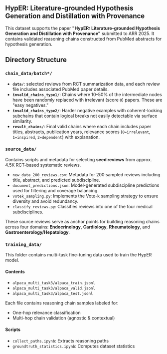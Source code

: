 ## HypER: Literature-grounded Hypothesis Generation and Distillation with Provenance


This dataset supports the paper **"HypER: Literature-grounded Hypothesis Generation and Distillation with Provenance"** submitted to ARR 2025. It contains validated reasoning chains constructed from PubMed abstracts for hypothesis generation.

## Directory Structure

### `chain_data/batch*/`
- **`data/`**: selected reviews from RCT summarization data, and each review file includes associated PubMed paper details.
- **`invalid_chains_type1/`**: Chains where 10–50% of the intermediate nodes have been randomly replaced with irrelevant (score `0`) papers. These are "easy negatives."
- **`invalid_chains_type2/`**: Harder negative examples with coherent-looking subchains that contain logical breaks not easily detectable via surface similarity.
- **`result_chains/`**: Final valid chains where each chain includes paper titles, abstracts, publication years, relevance scores (`0=irrelevant`, `1=inspired`, `2=dependent`) with explanation.

### `source_data/`
Contains scripts and metadata for selecting **seed reviews** from approx. 4.5K RCT-based systematic reviews.

- `new_data_200_reviews.csv`: Metadata for 200 sampled reviews including title, abstract, and predicted subdiscipline.
- `document_predictions.json`: Model-generated subdiscipline predictions used for filtering and coverage balancing.
- `votek_sampling.py`: Implements the Vote-k sampling strategy to ensure diversity and avoid redundancy.
- `classify_reviews.py`: Classifies reviews into one of the four medical subdisciplines.

These source reviews serve as anchor points for building reasoning chains across four domains:
**Endocrinology**, **Cardiology**, **Rheumatology**, and **Gastroenterology/Hepatology**.

### `training_data/`
This folder contains multi-task fine-tuning data used to train the HypER model.

#### Contents
- `alpaca_multi_task3/alpaca_train.jsonl`  
- `alpaca_multi_task3/alpaca_valid.jsonl`  
- `alpaca_multi_task3/alpaca_test.jsonl`  

Each file contains reasoning chain samples labeled for:
- One-hop relevance classification  
- Multi-hop chain validation (agnostic & contextual)

#### Scripts
- `collect_paths.ipynb`: Extracts reasoning paths  
- `groundtruth_statistics.ipynb`: Computes dataset statistics  

